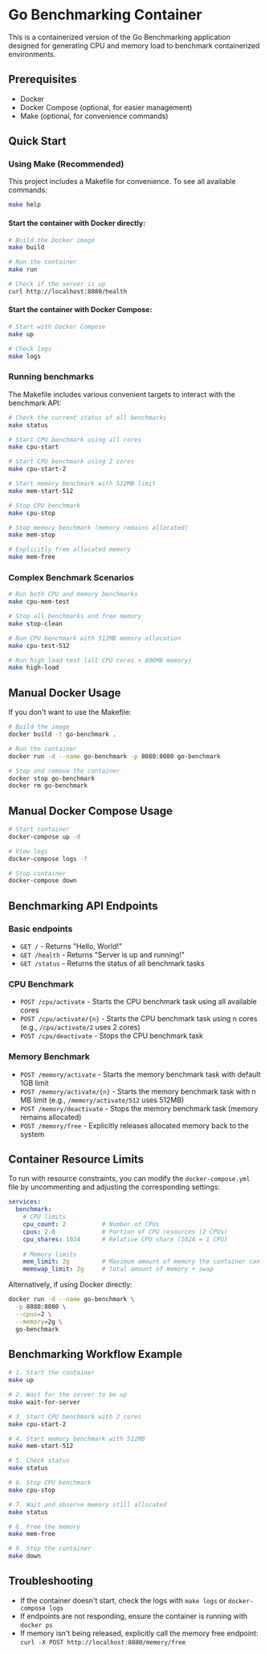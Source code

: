 # Go Benchmarking Container

This is a containerized version of the Go Benchmarking application designed for generating CPU and memory load to benchmark containerized environments.

## Prerequisites

- Docker
- Docker Compose (optional, for easier management)
- Make (optional, for convenience commands)

## Quick Start

### Using Make (Recommended)

This project includes a Makefile for convenience. To see all available commands:

```bash
make help
```

#### Start the container with Docker directly:

```bash
# Build the Docker image
make build

# Run the container
make run

# Check if the server is up
curl http://localhost:8080/health
```

#### Start the container with Docker Compose:

```bash
# Start with Docker Compose
make up

# Check logs
make logs
```

### Running benchmarks

The Makefile includes various convenient targets to interact with the benchmark API:

```bash
# Check the current status of all benchmarks
make status

# Start CPU benchmark using all cores
make cpu-start

# Start CPU benchmark using 2 cores
make cpu-start-2

# Start memory benchmark with 512MB limit
make mem-start-512

# Stop CPU benchmark
make cpu-stop

# Stop memory benchmark (memory remains allocated)
make mem-stop

# Explicitly free allocated memory
make mem-free
```

### Complex Benchmark Scenarios

```bash
# Run both CPU and memory benchmarks
make cpu-mem-test

# Stop all benchmarks and free memory
make stop-clean

# Run CPU benchmark with 512MB memory allocation
make cpu-test-512

# Run high load test (all CPU cores + 800MB memory)
make high-load
```

## Manual Docker Usage

If you don't want to use the Makefile:

```bash
# Build the image
docker build -t go-benchmark .

# Run the container
docker run -d --name go-benchmark -p 8080:8080 go-benchmark

# Stop and remove the container
docker stop go-benchmark
docker rm go-benchmark
```

## Manual Docker Compose Usage

```bash
# Start container
docker-compose up -d

# View logs
docker-compose logs -f

# Stop container
docker-compose down
```

## Benchmarking API Endpoints

### Basic endpoints
- `GET /` - Returns "Hello, World!"
- `GET /health` - Returns "Server is up and running!"
- `GET /status` - Returns the status of all benchmark tasks

### CPU Benchmark
- `POST /cpu/activate` - Starts the CPU benchmark task using all available cores
- `POST /cpu/activate/{n}` - Starts the CPU benchmark task using n cores (e.g., `/cpu/activate/2` uses 2 cores)
- `POST /cpu/deactivate` - Stops the CPU benchmark task

### Memory Benchmark
- `POST /memory/activate` - Starts the memory benchmark task with default 1GB limit
- `POST /memory/activate/{n}` - Starts the memory benchmark task with n MB limit (e.g., `/memory/activate/512` uses 512MB)
- `POST /memory/deactivate` - Stops the memory benchmark task (memory remains allocated)
- `POST /memory/free` - Explicitly releases allocated memory back to the system

## Container Resource Limits

To run with resource constraints, you can modify the `docker-compose.yml` file by uncommenting and adjusting the corresponding settings:

```yaml
services:
  benchmark:
    # CPU limits
    cpu_count: 2          # Number of CPUs
    cpus: 2.0             # Portion of CPU resources (2 CPUs)
    cpu_shares: 1024      # Relative CPU share (1024 = 1 CPU)
    
    # Memory limits
    mem_limit: 2g         # Maximum amount of memory the container can use
    memswap_limit: 2g     # Total amount of memory + swap
```

Alternatively, if using Docker directly:

```bash
docker run -d --name go-benchmark \
  -p 8080:8080 \
  --cpus=2 \
  --memory=2g \
  go-benchmark
```

## Benchmarking Workflow Example

```bash
# 1. Start the container
make up

# 2. Wait for the server to be up
make wait-for-server

# 3. Start CPU benchmark with 2 cores
make cpu-start-2

# 4. Start memory benchmark with 512MB
make mem-start-512

# 5. Check status
make status

# 6. Stop CPU benchmark
make cpu-stop

# 7. Wait and observe memory still allocated
make status

# 8. Free the memory
make mem-free

# 9. Stop the container
make down
```

## Troubleshooting

- If the container doesn't start, check the logs with `make logs` or `docker-compose logs`
- If endpoints are not responding, ensure the container is running with `docker ps`
- If memory isn't being released, explicitly call the memory free endpoint: `curl -X POST http://localhost:8080/memory/free` 